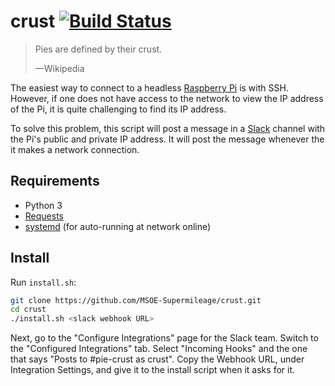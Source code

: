 # crust  [![Build Status][tb]][tp]

[tb]: https://travis-ci.org/MSOE-Supermileage/crust.svg?branch=master
[tp]: https://travis-ci.org/MSOE-Supermileage/crust

> Pies are defined by their crust.
>
> —Wikipedia

The easiest way to connect to a headless [Raspberry Pi](https://www.raspberrypi.org/) is with SSH. However, if one does not have access to the network to view the IP address of the Pi, it is quite challenging to find its IP address.

To solve this problem, this script will post a message in a [Slack](https://slack.com/) channel with the Pi's public and private IP address. It will post the message whenever the it makes a network connection.

## Requirements

- Python 3
- [Requests](http://requests.readthedocs.org/)
- [systemd](http://freedesktop.org/wiki/Software/systemd/) (for auto-running at network online)

## Install

Run `install.sh`:

```bash
git clone https://github.com/MSOE-Supermileage/crust.git
cd crust
./install.sh <slack webhook URL>
```

Next, go to the "Configure Integrations" page for the Slack team. Switch to the "Configured Integrations" tab. Select "Incoming Hooks" and the one that says "Posts to #pie-crust as crust". Copy the Webhook URL, under Integration Settings, and give it to the install script when it asks for it.

